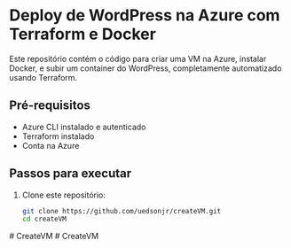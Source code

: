 # Deploy de WordPress na Azure com Terraform e Docker

Este repositório contém o código para criar uma VM na Azure, instalar Docker, e subir um container do WordPress, completamente automatizado usando Terraform.

## Pré-requisitos

- Azure CLI instalado e autenticado
- Terraform instalado
- Conta na Azure

## Passos para executar

1. Clone este repositório:
   ```bash
   git clone https://github.com/uedsonjr/createVM.git
   cd createVM
#   C r e a t e V M  
 #   C r e a t e V M  
 